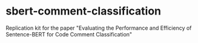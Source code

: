 # sbert-comment-classification
Replication kit for the paper "Evaluating the Performance and Efficiency of Sentence-BERT for Code Comment Classification"
